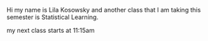 Hi my name is Lila Kosowsky and another class that I am taking this semester is Statistical Learning. 

my next class starts at 11:15am 